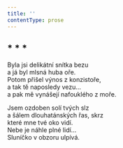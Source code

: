 ```yaml
---
title: ''
contentType: prose
---
```


## \* \* \*

Byla jsi delikátní snítka bezu  
a já byl mlsná huba oře.  
Potom přišel výnos z konzistoře,  
a tak tě naposledy vezu…  
a pak mě vynášejí nafouklého z moře.

Jsem ozdoben solí tvých slz  
a šálem dlouhatánských řas, skrz  
které mne tvé oko vidí.  
Nebe je náhle plné lidí…  
Sluníčko v obzoru ulpívá.

